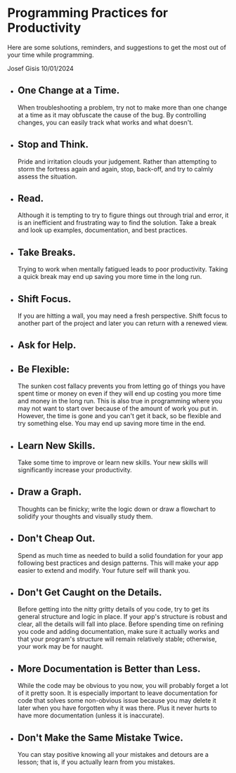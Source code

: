 # Programming Practices for Productivity

Here are some solutions, reminders, and suggestions to get the most out of your time while programming.

Josef Gisis 10/01/2024

-   ## One Change at a Time.

    When troubleshooting a problem, try not to make more than one change at a time as it may obfuscate the cause of the bug. By controlling changes, you can easily track what works and what doesn't.

-   ## Stop and Think.

    Pride and irritation clouds your judgement. Rather than attempting to storm the fortress again and again, stop, back-off, and try to calmly assess the situation.

-   ## Read.

    Although it is tempting to try to figure things out through trial and error, it is an inefficient and frustrating way to find the solution. Take a break and look up examples, documentation, and best practices.

-   ## Take Breaks.

    Trying to work when mentally fatigued leads to poor productivity. Taking a quick break may end up saving you more time in the long run.

-   ## Shift Focus.

    If you are hitting a wall, you may need a fresh perspective. Shift focus to another part of the project and later you can return with a renewed view.

-   ## Ask for Help.

-   ## Be Flexible:

    The sunken cost fallacy prevents you from letting go of things you have spent time or money on even if they will end up costing you more time and money in the long run. This is also true in programming where you may not want to start over because of the amount of work you put in. However, the time is gone and you can't get it back, so be flexible and try something else. You may end up saving more time in the end.

-   ## Learn New Skills.

    Take some time to improve or learn new skills. Your new skills will significantly increase your productivity.

-   ## Draw a Graph.

    Thoughts can be finicky; write the logic down or draw a flowchart to solidify your thoughts and visually study them.

-   ## Don't Cheap Out.

    Spend as much time as needed to build a solid foundation for your app following best practices and design patterns. This will make your app easier to extend and modify. Your future self will thank you.

-   ## Don't Get Caught on the Details.

    Before getting into the nitty gritty details of you code, try to get its general structure and logic in place. If your app's structure is robust and clear, all the details will fall into place. Before spending time on refining you code and adding documentation, make sure it actually works and that your program's structure will remain relatively stable; otherwise, your work may be for naught.

-   ## More Documentation is Better than Less.

    While the code may be obvious to you now, you will probably forget a lot of it pretty soon. It is especially important to leave documentation for code that solves some non-obvious issue because you may delete it later when you have forgotten why it was there. Plus it never hurts to have more documentation (unless it is inaccurate).

-   ## Don't Make the Same Mistake Twice.

    You can stay positive knowing all your mistakes and detours are a lesson; that is, if you actually learn from you mistakes.
